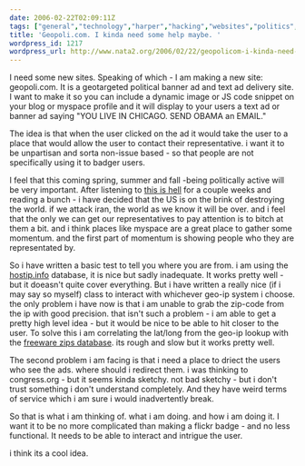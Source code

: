 ```yaml
---
date: 2006-02-22T02:09:11Z
tags: ["general","technology","harper","hacking","websites","politics","geoip","geotag","congress","webapps"]
title: 'Geopoli.com. I kinda need some help maybe. '
wordpress_id: 1217
wordpress_url: http://www.nata2.org/2006/02/22/geopolicom-i-kinda-need-some-help-maybe/
---
```


I need some new sites. Speaking of which - I am making a new site: geopoli.com. It is a geotargeted political banner ad and text ad delivery site. I want to make it so you can include a dynamic image or JS code snippet on your blog or myspace profile and it will display to your users a text ad or banner ad saying "YOU LIVE IN CHICAGO. SEND OBAMA an EMAIL."

The idea is that when the user clicked on the ad it would take the user to a place that would allow the user to contact their representative. i want it to be unpartisan and sorta non-issue based - so that people are not specifically using it to badger users.

I feel that this coming spring, summer and fall -being politically active will be very important. After listening to <a href="http://www.thisishell.net">this is hell</a> for a couple weeks and reading a bunch - i have decided that the US is on the brink of destroying the world. if we attack iran, the world as we know it will be over. and i feel that the only we can get our representatives to pay attention is to bitch at them a bit. and i think places like myspace are a great place to gather some momentum. and the first part of momentum is showing people who they are representated by.

So i have written a basic test to tell you where you are from. i am using the <a href="http://www.hostip.info">hostip.info</a> database, it is nice but sadly inadequate.  It works pretty well - but it doeasn't quite cover everything. But i have written a really nice (if i may say so myself) class to interact with whichever geo-ip system i choose. the only problem i have now is that i am unable to grab the zip-code from the ip with good precision. that isn't such a problem - i am able to get a pretty high level idea - but it would be nice to be able to hit closer to the user. To solve this i am correlating the lat/long from the geo-ip lookup with the <a href="http://zips.sourceforge.net/">freeware zips database</a>. its rough and slow but it works pretty well.

The second problem i am facing is that i need a place to driect the users who see the ads.  where should i redirect them. i was thinking to congress.org - but it seems kinda sketchy. not bad sketchy - but i don't trust something i don't understand completely. And they have weird terms of service which i am sure i would inadvertently break.

So that is what i am thinking of. what i am doing. and how i am doing it. I want it to be no more complicated than making a flickr badge - and no less functional. It needs to be able to interact and intrigue the user.

i think its a cool idea.
